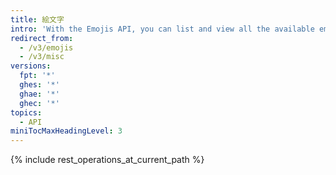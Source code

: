 ```yaml
---
title: 絵文字
intro: 'With the Emojis API, you can list and view all the available emojis to use in {% data variables.product.product_name %}.'
redirect_from:
  - /v3/emojis
  - /v3/misc
versions:
  fpt: '*'
  ghes: '*'
  ghae: '*'
  ghec: '*'
topics:
  - API
miniTocMaxHeadingLevel: 3
---
```


{% include rest_operations_at_current_path %}

